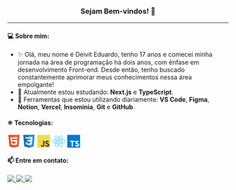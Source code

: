 <h3 align='center'>
  Sejam Bem-vindos! 💙
</h3>

---

#### 💻 **Sobre mim:**

- ✨ Olá, meu nome é Deivit Eduardo, tenho 17 anos e comecei minha jornada na área de programação há dois anos, com ênfase em desenvolvimento Front-end. Desde então, tenho buscado constantemente aprimorar meus conhecimentos nessa área empolgante!
- 🚀 Atualmente estou estudando: **Next.js** e **TypeScript**.
- 🧰 Ferramentas que estou utilizando diariamente: **VS Code**, **Figma**, **Notion**, **Vercel**, **Insominia**, **Git** e **GitHub**.

#### ⚛️ **Tecnologias:**

<div>
  <img align="center" alt="" title="HTML" height="30" src="https://raw.githubusercontent.com/devicons/devicon/master/icons/html5/html5-original.svg">
  <img align="center" alt="" title="CSS" height="30" src="https://raw.githubusercontent.com/devicons/devicon/master/icons/css3/css3-original.svg">
  <img align="center" alt="" title="JavaScript" height="30" src="https://raw.githubusercontent.com/devicons/devicon/master/icons/javascript/javascript-original.svg">
  <img align="center" alt="" title="React" height="30" src="https://raw.githubusercontent.com/devicons/devicon/master/icons/react/react-original.svg">
  <img align="center" alt="" title="TypeScript" height="30" src="https://raw.githubusercontent.com/devicons/devicon/master/icons/typescript/typescript-original.svg">
  <img align="center" alt="" title="Next.js" height="30" src="https://skillicons.dev/icons?i=nextjs">
  <img align="center" alt="" title="Styled Components" height="30" src="https://skillicons.dev/icons?i=styledcomponents">
  <img align="center" alt="" title="Sass" height="30" src="https://skillicons.dev/icons?i=sass">
  <img align="center" alt="" title="Tailwind CSS" height="30" src="https://skillicons.dev/icons?i=tailwindcss">
</div>

#### 📫 **Entre em contato:**

<a href="https://www.linkedin.com/in/deivit-eduardo" alt="Linkedin">
  <img src="https://img.shields.io/badge/-Linkedin-070A1C?style=for-the-badge&logo=Linkedin&logoColor=93c5fd&link=https://www.linkedin.com/in/deivit-eduardo"/>
</a>

<a href="https://www.instagram.com/xeduardozz_" alt="Instagram">
  <img src="https://img.shields.io/badge/-Instagram-070A1C?style=for-the-badge&logo=Instagram&logoColor=93c5fd&link=https://www.instagram.com/xeduardozz_"/>
</a>

<a href="mailto:deiviteduardo87@gmail.com" alt="Gmail">
  <img src="https://img.shields.io/badge/-Gmail-070A1C?style=for-the-badge&logo=Gmail&logoColor=93c5fd&link=mailto:deiviteduardo87@gmail.com"/>
</a>
